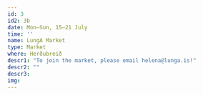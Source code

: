 ```yaml
---
id: 3
id2: 3b
date: Mon–Sun, 15–21 July
time: ''
name: LungA Market
type: Market
where: Herðubreið
descr1: "To join the market, please email helena@lunga.is!"
descr2: ""
descr3: 
img: 
---
```


